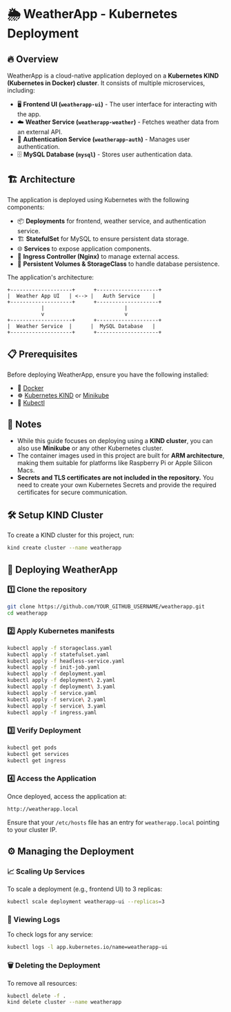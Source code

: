 # 🌦️ WeatherApp - Kubernetes Deployment

## 🔥 Overview
WeatherApp is a cloud-native application deployed on a **Kubernetes KIND (Kubernetes in Docker) cluster**. It consists of multiple microservices, including:
- 🖥️ **Frontend UI (`weatherapp-ui`)** - The user interface for interacting with the app.
- ☁️ **Weather Service (`weatherapp-weather`)** - Fetches weather data from an external API.
- 🔐 **Authentication Service (`weatherapp-auth`)** - Manages user authentication.
- 🗄️ **MySQL Database (`mysql`)** - Stores user authentication data.

## 🏗️ Architecture
The application is deployed using Kubernetes with the following components:
- 📦 **Deployments** for frontend, weather service, and authentication service.
- 🏗️ **StatefulSet** for MySQL to ensure persistent data storage.
- 🌐 **Services** to expose application components.
- 🚪 **Ingress Controller (Nginx)** to manage external access.
- 💾 **Persistent Volumes & StorageClass** to handle database persistence.

The application's architecture:

```
+--------------------+      +--------------------+
|  Weather App UI   | <--> |   Auth Service    |
+--------------------+      +--------------------+
           |                          |
           v                          v
+--------------------+      +--------------------+
|  Weather Service  |      |  MySQL Database   |
+--------------------+      +--------------------+
```

## 📋 Prerequisites
Before deploying WeatherApp, ensure you have the following installed:
- 🐳 [Docker](https://www.docker.com/)
- ☸️ [Kubernetes KIND](https://kind.sigs.k8s.io/) or [Minikube](https://minikube.sigs.k8s.io/docs/)
- 🔧 [Kubectl](https://kubernetes.io/docs/tasks/tools/)

## 🔎 Notes
- While this guide focuses on deploying using a **KIND cluster**, you can also use **Minikube** or any other Kubernetes cluster.
- The container images used in this project are built for **ARM architecture**, making them suitable for platforms like Raspberry Pi or Apple Silicon Macs.
- **Secrets and TLS certificates are not included in the repository.** You need to create your own Kubernetes Secrets and provide the required certificates for secure communication.

## 🛠️ Setup KIND Cluster
To create a KIND cluster for this project, run:
```sh
kind create cluster --name weatherapp
```

## 🚀 Deploying WeatherApp
### 1️⃣ Clone the repository
```sh
git clone https://github.com/YOUR_GITHUB_USERNAME/weatherapp.git
cd weatherapp
```

### 2️⃣ Apply Kubernetes manifests
```sh
kubectl apply -f storageclass.yaml
kubectl apply -f statefulset.yaml
kubectl apply -f headless-service.yaml
kubectl apply -f init-job.yaml
kubectl apply -f deployment.yaml
kubectl apply -f deployment\ 2.yaml
kubectl apply -f deployment\ 3.yaml
kubectl apply -f service.yaml
kubectl apply -f service\ 2.yaml
kubectl apply -f service\ 3.yaml
kubectl apply -f ingress.yaml
```

### 3️⃣ Verify Deployment
```sh
kubectl get pods
kubectl get services
kubectl get ingress
```

### 4️⃣ Access the Application
Once deployed, access the application at:
```sh
http://weatherapp.local
```
Ensure that your `/etc/hosts` file has an entry for `weatherapp.local` pointing to your cluster IP.

## ⚙️ Managing the Deployment
### 📈 Scaling Up Services
To scale a deployment (e.g., frontend UI) to 3 replicas:
```sh
kubectl scale deployment weatherapp-ui --replicas=3
```

### 📜 Viewing Logs
To check logs for any service:
```sh
kubectl logs -l app.kubernetes.io/name=weatherapp-ui
```

### 🗑️ Deleting the Deployment
To remove all resources:
```sh
kubectl delete -f .
kind delete cluster --name weatherapp
```
